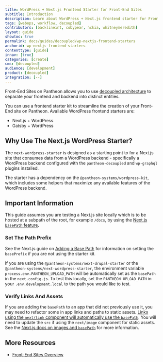 ```yaml
---
title: WordPress + Next.js Frontend Starter for Front-End Sites
subtitle: Introduction
description: Learn about WordPress + Next.js frontend starter for Front-End Sites.
tags: [webops, workflow, decoupled]
contributors: [backlineint, cobypear, hckia, whitneymeredith]
layout: guide
showtoc: true
permalink: docs/guides/decoupled/wp-nextjs-frontend-starters
anchorid: wp-nextjs-frontend-starters
contenttype: [guide]
innav: [true]
categories: [create]
cms: [decoupled]
audience: [development]
product: [decoupled]
integration: [--]
---
```


Front-End Sites on Pantheon allows you to use [decoupled architecture](/guides/decoupled-sites/#what-is-a-decoupled-site) to separate your frontend and backend into distinct entities.

You can use a frontend starter kit to streamline the creation of your Front-End site on Pantheon. Available WordPress frontend starters are:

- Next.js + WordPress
- Gatsby + WordPress

## Why Use The Next.js WordPress Starter?

The `next-wordpress-starter` is designed as a starting point to for a Next.js site that consumes data from a WordPress backend - specifically a WordPress backend configured with the `pantheon-decoupled` and `wp-graphql` plugins installed.

The starter has a dependency on the `@pantheon-systems/wordpress-kit`, which includes some helpers that maximize any available features of the WordPress backend.

## Important Information

This guide assumes you are testing a Next.js site locally which is to be hosted at a subpath of the root, for example `/docs`, by using the [Next.js `basePath` feature](https://nextjs.org/docs/api-reference/next.config.js/basepath).

### Set The Path Prefix
See the Next.js guide on [Adding a Base Path](https://nextjs.org/docs/api-reference/next.config.js/basepath) for information on setting the `basePrefix` if you are not using the starter kit.

If you are using the `@pantheon-systems/next-drupal-starter` or the `@pantheon-systems/next-wordpress-starter`, the environment variable `process.env.PANTHEON_UPLOAD_PATH` will be automatically set as the `basePath` in the `next.config.js`. To test this locally, set the `PANTHEON_UPLOAD_PATH` in your `.env.development.local` to the path you would like to test.


### Verify Links And Assets
If you are adding the `basePath` to an app that did not previously use it, you may need to refactor some in app links and paths to static assets. [Links using the `next/link` component will automatically use the `basePath`](https://nextjs.org/docs/api-reference/next.config.js/basepath#links). You will need to update the `src` if using the `next/image` component for static assets. See the [Next.js docs on images and `basePath`](https://nextjs.org/docs/api-reference/next.config.js/basepath#images) for more information.

## More Resources

- [Front-End Sites Overview](/guides/decoupled/overview)